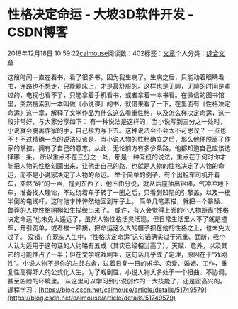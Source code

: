 
# 性格决定命运 - 大坡3D软件开发 - CSDN博客

2018年12月18日 10:59:22[caimouse](https://me.csdn.net/caimouse)阅读数：402标签：[文章](https://so.csdn.net/so/search/s.do?q=文章&t=blog)个人分类：[综合文章](https://blog.csdn.net/caimouse/article/category/49653)



这段时间一直在看书，看了很多书，因为我生病了。生病之后，只能动着眼睛看书，连路也不想走，只能躺床上，才是最舒服的。这样也是无聊，无聊的时间是难过的，电视也看不了，只能拿着手机看书，或者拿着一本书看。在微信的图书馆里，突然搜索到一本叫做《小说课》的书，就借来看了一下，在里面有《性格决定命运》这一章，解释了文学作品为什么这么看重性格，以及怎么样决定命运，这一段非常好，与大家分享如下：
有一种说法是这样的，当小说写到三分之一处时，小说就会脱离作家的手，自己接力写下去。这种说法会不会太不可思议？
一点也不！不过精确一点的说法应该是，当小说人物的性格确立之后，那么他便脱离了作家的掌控，拥有了自己的意志。从此，无论前方有多少条路，他都知道自己应该选择哪一条。
所以重点不在三分之一处，那是一种笼统的说法，重点在于何时你才能把人物的性格刻画出来，让他走自己的路，也就是人物的性格决定了人物的命运，而不是小说家决定了人物的命运。
举个简单的例子，有个出租车司机开着车，突然“砰”的一声，撞到东西了，他不由分说，就从后座抽出铝棒，气冲冲地下车，准备找人理论，不过绕着车子转了一圈之后，只看到凹陷的引擎盖，以及一根半倒的电线杆，这时他才悻悻然地回到车子上。
简单几笔素描，就把一个暴躁、鲁莽的人物性格栩栩如生描绘出来了。
或许，有人会觉得上面的小人物距离“性格决定命运”也未免太遥远了，虽然人物性格活灵活现，但日常生活里大不了就是撞车，开引罚单，或者挨一顿揍，把命运这么大的帽子扣在他的性格之上，也未免太过了。
没错，在现实人生中，“性格决定命运”这句话确实过于沉重、武断，我个人认为适用于这句话的人约略有五成（其实已经相当高了），天赋、意外，以及其它的可能性占了一半；但在文学或戏剧里，这句话几乎成了定理，原因在于“戏剧性”。小说人物不是你的左邻右舍，过着日复一日的求学、恋爱、婚姻、工作，重复性高得吓人的公式化人生。为了戏剧性，小说人物大多处于一个扭曲、不协调，甚至凶险的环境里。
从这里可以学习到小说创作的一大技能了，还是蛮高兴的。
课程学习：[https://blog.csdn.net/caimouse/article/details/51749579](https://blog.csdn.net/caimouse/article/details/51749579)

